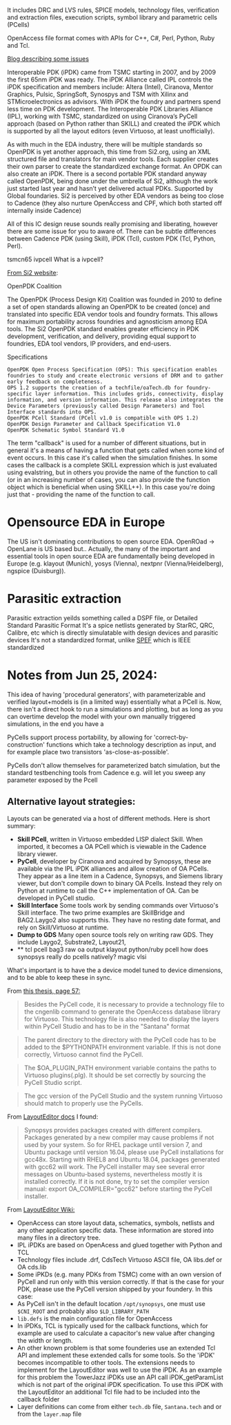 

It includes DRC and LVS rules, SPICE models, technology files, verification and extraction files, execution scripts, symbol library and parametric cells (PCells)

OpenAccess file format comes with APIs for C++, C#, Perl, Python, Ruby and Tcl.

[Blog describing some issues](https://semiwiki.com/x-subscriber/silvaco/5601-custom-ic-design-flow-with-openaccess/)

Interoperable PDK (iPDK) came from TSMC starting in 2007, and by 2009 the first 65nm iPDK was ready. The iPDK Alliance called IPL controls the iPDK specification and members include: Altera (Intel), Ciranova, Mentor Graphics, Pulsic, SpringSoft, Synospys and TSM with Xilinx and STMicroelectronics as advisors. With iPDK the foundry and partners spend less time on PDK development. The Interoperable PDK Libraries Alliance (IPL), working with TSMC, standardized on using Ciranova’s PyCell approach (based on Python rather than SKILL) and created the iPDK which is supported by all the layout editors (even Virtuoso, at least unofficially).

As with much in the EDA industry, there will be multiple standards so OpenPDK is yet another approach, this time from Si2.org, using an XML structured file and translators for main vendor tools. Each supplier creates their own parser to create the standardized exchange format. An OPDK can also create an iPDK. There is a second portable PDK standard anyway called OpenPDK, being done under the umbrella of Si2, although the work just started last year and hasn’t yet delivered actual PDKs. Supported by Global foundaries. Si2 is perceived by other EDA vendors as being too close to Cadence (they also nurture OpenAccess and CPF, which both started off internally inside Cadence)


All of this IC design reuse sounds really promising and liberating, however there are some issue for you to aware of. There can be subtle differences between Cadence PDK (using Skill), iPDK (Tcl), custom PDK (Tcl, Python, Perl). 

tsmcn65 ivpcell
What is a ivpcell?



[From Si2 website](https://si2.org/os-downloads/):

OpenPDK Coalition

The OpenPDK (Process Design Kit) Coalition was founded in 2010 to define a set of open standards allowing an OpenPDK to be created (once) and translated into specific EDA vendor tools and foundry formats. This allows for maximum portability across foundries and agnosticism among EDA tools. The Si2 OpenPDK standard enables greater efficiency in PDK development, verification, and delivery, providing equal support to foundries, EDA tool vendors, IP providers, and end-users.

Specifications

    OpenPDK Open Process Specification (OPS): This specification enables foundries to study and create electronic versions of DRM and to gather early feedback on completeness.
    OPS 1.2 supports the creation of a techfile/oaTech.db for foundry-specific layer information. This includes grids, connectivity, display information, and version information. This release also integrates the Device Parameters (previously called Design Parameters) and Tool Interface standards into OPS.
    OpenPDK PCell Standard (PCell v1.0 is compatible with OPS 1.2)
    OpenPDK Design Parameter and Callback Specification V1.0
    OpenPDK Schematic Symbol Standard V1.0


The term "callback" is used for a number of different situations, but in general it's a means of having a function that gets called when some kind of event occurs. In this case it's called when the simulation finishes. In some cases the callback is a complete SKILL expression which is just evaluated using evalstring, but in others you provide the name of the function to call (or in an increasing number of cases, you can also provide the function object which is beneficial when using SKILL++). In this case you're doing just that - providing the name of the function to call.

# Opensource EDA in Europe
The US isn't dominating contributions to open source EDA. OpenROad -> OpenLane is US based but..
Actually, the many of the important and essential tools in open source EDA are fundamentally being developed in Europe (e.g. klayout (Munich), yosys (Vienna), nextpnr (Vienna/Heidelberg), ngspice (Duisburg)).


# Parasitic extraction

Parasitic extraction yeilds something called a DSPF file, or Detailed Standard Parasitic Format
It's a spice netlists generated by StarRC, QRC, Calibre, etc which is directly simulatable with design devices and parasitic devices
It's not a standardized format, unlike [SPEF](https://en.wikipedia.org/wiki/Standard_Parasitic_Exchange_Format) which is IEEE standardized


# Notes from Jun 25, 2024:

This idea of having 'procedural generators', with parameterizable and verified layout+models is (in a limited way) essentially what a PCell is. Now, there isn't a direct hook to run a simulations and plotting, but as long as you can overtime develop the model with your own manually triggered simulations, in the end you have a

PyCells support process portability, by allowing for 'correct-by-construction' functions which take a technology description as input, and for example place two transistors 'as-close-as-possible'.

PyCells don't allow themselves for parameterized batch simulation, but the standard testbenching tools from Cadence e.g. will let you sweep any parameter exposed by the Pcell


 

## Alternative layout strategies:

Layouts can be generated via a host of different methods. Here is short summary:

- **Skill PCell**, written in Virtuoso embedded LISP dialect Skill. When imported, it becomes a OA PCell which is viewable in the Cadence library viewer.
- **PyCell**, developer by Ciranova and acquired by Synopsys, these are available via the IPL iPDK alliances and allow creation of OA PCells. They appear as a line item in a Cadence, Synopsys, and Siemens library viewer, but don't compile down to binary OA Pcells. Instead they rely on Python at runtime to call the C++ implementation of OA. Can be developed in PyCell studio.
- **Skill Interface** Some tools work by sending commands over Virtuoso's Skill interface. The two prime examples are SkillBridge and BAG2.Laygo2 also supports this. They have no resting date format, and rely on Skill/Virtuoso at runtime.
- **Dump to GDS** Many open source tools rely on writing raw GDS. They include Laygo2, Substrate2, Layout21, 
- **
tcl pcell
bag3 raw oa output
klayout python/ruby pcell
how does synopsys really do pcells natively?
magic vlsi

What's important is to have the a device model tuned to device dimensions, and to be able to keep these in sync.

From [this thesis, page 57:](https://archiv.ub.uni-heidelberg.de/volltextserver/30559/)

> Besides the PyCell code, it is necessary to provide a technology file to the cngenlib command to generate the OpenAccess database library for Virtuoso. This technology file is also needed to display the layers within PyCell Studio and has to be in the "Santana" format

> The parent directory to the directory with the PyCell code has to be added to the $PYTHONPATH environment variable. If this is not done correctly, Virtuoso cannot find the PyCell.

> The $OA_PLUGIN_PATH environment variable contains the paths to Virtuoso plugins(.plg). It should be set correctly by sourcing the PyCell Studio script.

> The gcc version of the PyCell Studio and the system running Virtuoso should match to properly use the PyCells.

From [LayoutEditor docs](https://layouteditor.org/layout/basics/installation) I found:

> Synopsys provides packages created with different compilers. Packages generated by a new compiler may cause problems if not used by your system. So for RHEL package until version 7, and Ubuntu package until version 16.04, please use PyCell installations for gcc48x. Starting with RHEL8 and Ubuntu 18.04, packages generated with gcc62 will work. The PyCell installer may see several error messages on Ubuntu-based systems, nevertheless mostly it is installed correctly. If it is not done, try to set the compiler version manual: export OA_COMPILER="gcc62" before starting the PyCell installer.


From [LayoutEditor Wiki:](http://www.layouteditor.net/wiki/iPDK)

- OpenAccess can store layout data, schematics, symbols, netlists and any other application specific data. These information are stored into many files in a directory tree.
- IPL iPDKs are based on OpenAcess and glued together with Python and TCL
- Technology files include .drf, CdsTech Virtuoso ASCII file, OA libs.def or OA cds.lib
- Some iPKDs (e.g. many PDKs from TSMC) come with an own version of PyCell and run only with this version correctly. If that is the case for your PDK, please use the PyCell version shipped by your foundery. In this case:
- As PyCell isn't in the default location `/opt/synopsys`, one must use `$CNI_ROOT` and probably also `$LD_LIBRARY_PATH`
-  `lib.defs` is the main configuration file for OpenAccess
- In iPDKs, TCL is typically used for the callback functions, which for example are used to calculate a capacitor's new value after changing the width or length.
- An other known problem is that some founderies use an extended Tcl API and implement these extended calls for some tools. So the 'iPDK' becomes incompatible to other tools. The extensions needs to implement for the LayoutEditor was well to use the iPDK. As an example for this problem the TowerJazz iPDKs use an API call iPDK_getParamList which is not part of the original iPDK specification. To use this iPDK with the LayoutEditor an additional Tcl file had to be included into the callback folder
- Layer definitions can come from either `tech.db` file, `Santana.tech` and or from the `layer.map` file
